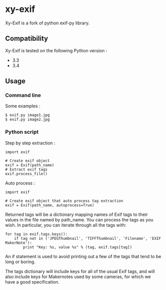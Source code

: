 # xy-exif

Xy-Exif is a fork of python exif-py library.

## Compatibility
Xy-Exif is tested on the following Python version :
* 3.3
* 3.4

## Usage

### Command line
Some examples :

    $ exif.py image1.jpg
    $ exif.py image2.jpg

### Python script
Step by step extraction :

    import exif

    # Create exif object
    exif = Exif(path_name)
    # Extract exif tags
    exif.process_file()

Auto process :
    
    import exif

    # Create exif object that auto process tag extraction
    exif = Exif(path_name, autoprocess=True)

Returned tags will be a dictionary mapping names of Exif tags to their values in the file named by path_name. You can process the tags as you wish. In particular, you can iterate through all the tags with:

    for tag in exif.tags.keys():
        if tag not in ('JPEGThumbnail', 'TIFFThumbnail', 'Filename', 'EXIF MakerNote'):
            print "Key: %s, value %s" % (tag, exif.tags[tag])

An if statement is used to avoid printing out a few of the tags that tend to be long or boring.

The tags dictionary will include keys for all of the usual Exif tags, and will also include keys for Makernotes used by some cameras, for which we have a good specification.